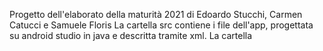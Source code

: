 Progetto dell'elaborato della maturità 2021 di Edoardo Stucchi, Carmen Catucci e Samuele Floris
La cartella src contiene i file dell'app, progettata su android studio in java e descritta tramite xml.
La cartella 
